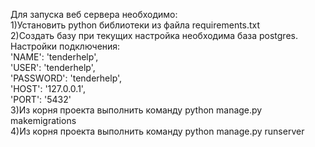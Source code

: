 Для запуска веб сервера необходимо:<br>
1)Установить python библиотеки из файла requirements.txt<br>
2)Создать базу при текущих настройка необходима база postgres.<br>
Настройки подключения:<br>
  'NAME': 'tenderhelp',<br>
	'USER': 'tenderhelp',<br>
	'PASSWORD': 'tenderhelp',<br>
	'HOST': '127.0.0.1',<br>
  'PORT': '5432'<br>
 3)Из корня проекта выполнить команду python manage.py makemigrations<br>
 4)Из корня проекта выполнить команду python manage.py runserver<br>
